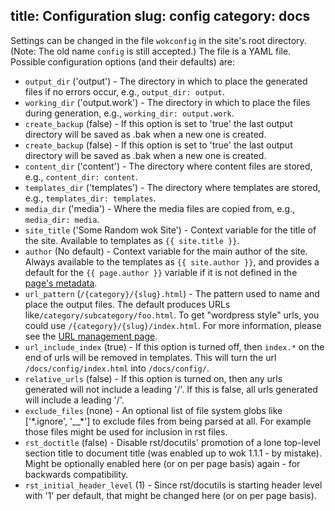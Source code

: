 title: Configuration
slug: config
category: docs
---
Settings can be changed in the file `wokconfig` in the site's root directory.
(Note: The old name `config` is still accepted.)
The file is a YAML file. Possible configuration options (and their defaults)
are:

- `output_dir` ('output') - The directory in which to place the generated
  files if no errors occur, e.g., `output_dir: output`.
- `working_dir` ('output.work') - The directory in which to place the files
  during generation, e.g., `working_dir: output.work`.
- `create_backup` (false) - If this option is set to 'true' the last output
  directory will be saved as .bak when a new one is created.
- `create_backup` (false) - If this option is set to 'true' the last output
  directory will be saved as .bak when a new one is created.
- `content_dir` ('content') - The directory where content files are stored,
  e.g., `content_dir: content`.
- `templates_dir` ('templates') - The directory where templates are stored,
  e.g., `templates_dir: templates`.
- `media_dir` ('media') - Where the media files are copied from, e.g.,
  `media_dir: media`.
- `site_title` ('Some Random wok Site') - Context variable for the title of the
  site. Available to templates as `{{ site.title }}`.
- `author` (No default) - Context variable for the main author of the site.
  Always available to the templates as `{{ site.author }}`, and provides a
  default for the `{{ page.author }}` variable if it is not defined in the
  [page's metadata][content].
- `url_pattern` (`/{category}/{slug}.html`) - The pattern used to name and
  place the output files. The default produces URLs
  like`/category/subcategory/foo.html`. To get "wordpress style" urls, you
  could use `/{category}/{slug}/index.html`. For more information, please see
  the [URL management page][URLs].
- `url_include_index` (true) - If this option is turned off, then `index.*` on
  the end of urls will be removed in templates. This will turn the url
  `/docs/config/index.html` into `/docs/config/`.
- `relative_urls` (false) - If this option is turned on, then any urls
  generated will not include a leading '/'. If this is false, all urls
  generated will include a leading '/'.
- `exclude_files` (none) - An optional list of file system globs like
  ['\*.ignore', '__\*'] to exclude files from being parsed at all.
  For example those files might be used for inclusion in rst files.
- `rst_doctitle` (false) - Disable rst/docutils' promotion of a lone top-level
  section title to document title (was enabled up to wok 1.1.1 - by mistake).
  Might be optionally enabled here (or on per page basis) again - for backwards
  compatibility.
- `rst_initial_header_level` (1) - Since rst/docutils is starting header level
  with '1' per default, that might be changed here (or on per page basis).

[content]: /docs/content/
[URLs]: /docs/urls/
